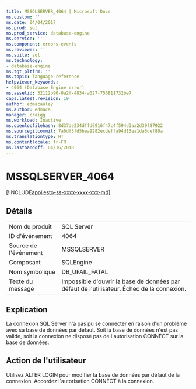 ```yaml
---
title: MSSQLSERVER_4064 | Microsoft Docs
ms.custom: ''
ms.date: 04/04/2017
ms.prod: sql
ms.prod_service: database-engine
ms.service: ''
ms.component: errors-events
ms.reviewer: ''
ms.suite: sql
ms.technology:
- database-engine
ms.tgt_pltfrm: ''
ms.topic: language-reference
helpviewer_keywords:
- 4064 (Database Engine error)
ms.assetid: 32112b90-0a2f-4834-a027-756811732be7
caps.latest.revision: 19
author: edmacauley
ms.author: edmaca
manager: craigg
ms.workload: Inactive
ms.openlocfilehash: 8d37de234dffd6916f47c4f594d3aa2d39f87922
ms.sourcegitcommit: 7a6df3fd5bea9282ecdeffa94d13ea1da6def80a
ms.translationtype: HT
ms.contentlocale: fr-FR
ms.lasthandoff: 04/16/2018
---
```

# <a name="mssqlserver4064"></a>MSSQLSERVER_4064
[!INCLUDE[appliesto-ss-xxxx-xxxx-xxx-md](../../includes/appliesto-ss-xxxx-xxxx-xxx-md.md)]
  
## <a name="details"></a>Détails  
  
|||  
|-|-|  
|Nom du produit|SQL Server|  
|ID d'événement|4064|  
|Source de l'événement|MSSQLSERVER|  
|Composant|SQLEngine|  
|Nom symbolique|DB_UFAIL_FATAL|  
|Texte du message|Impossible d'ouvrir la base de données par défaut de l'utilisateur. Échec de la connexion.|  
  
## <a name="explanation"></a>Explication  
La connexion SQL Server n'a pas pu se connecter en raison d'un problème avec sa base de données par défaut. Soit la base de données n'est pas valide, soit la connexion ne dispose pas de l'autorisation CONNECT sur la base de données.  
  
## <a name="user-action"></a>Action de l'utilisateur  
Utilisez ALTER LOGIN pour modifier la base de données par défaut de la connexion. Accordez l'autorisation CONNECT à la connexion.  
  
